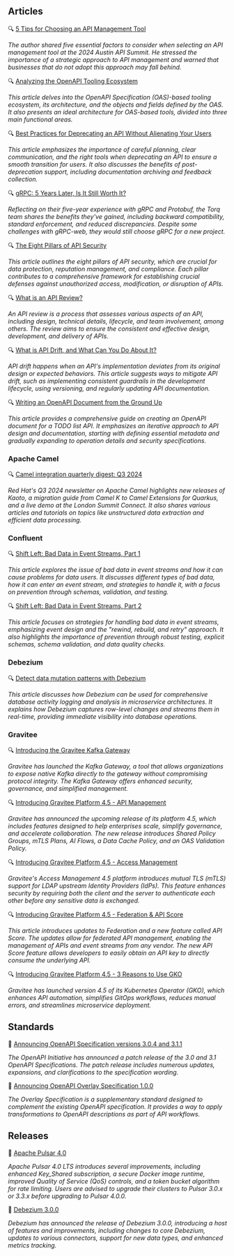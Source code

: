 ## Articles

🔍 [5 Tips for Choosing an API Management Tool](https://nordicapis.com/5-tips-for-choosing-an-api-management-tool/)

_The author shared five essential factors to consider when selecting an API management tool at the 2024 Austin API Summit. He stressed the importance of a strategic approach to API management and warned that businesses that do not adopt this approach may fall behind._

🔍 [Analyzing the OpenAPI Tooling Ecosystem](https://modern-json-schema.com/analyzing-the-openapi-tooling-ecosystem)

_This article delves into the OpenAPI Specification (OAS)-based tooling ecosystem, its architecture, and the objects and fields defined by the OAS. It also presents an ideal architecture for OAS-based tools, divided into three main functional areas._

🔍 [Best Practices for Deprecating an API Without Alienating Your Users](https://blog.treblle.com/best-practices-deprecating-api/)

_This article emphasizes the importance of careful planning, clear communication, and the right tools when deprecating an API to ensure a smooth transition for users. It also discusses the benefits of post-deprecation support, including documentation archiving and feedback collection._

🔍 [gRPC: 5 Years Later, Is It Still Worth It?](https://kostyay.com/grpc-5-years-later-is-it-still-worth-it-b181a3b2b73b)

_Reflecting on their five-year experience with gRPC and Protobuf, the Torq team shares the benefits they've gained, including backward compatibility, standard enforcement, and reduced discrepancies. Despite some challenges with gRPC-web, they would still choose gRPC for a new project._

🔍 [The Eight Pillars of API Security](https://nordicapis.com/the-eight-pillars-of-api-security/)

_This article outlines the eight pillars of API security, which are crucial for data protection, reputation management, and compliance. Each pillar contributes to a comprehensive framework for establishing crucial defenses against unauthorized access, modification, or disruption of APIs._

🔍 [What is an API Review?](https://apievangelist.com/2024/10/11/what-is-an-api-review/)

_An API review is a process that assesses various aspects of an API, including design, technical details, lifecycle, and team involvement, among others. The review aims to ensure the consistent and effective design, development, and delivery of APIs._

🔍 [What is API Drift, and What Can You Do About It?](https://nordicapis.com/what-is-api-drift-and-what-can-you-do-about-it/)

_API drift happens when an API's implementation deviates from its original design or expected behaviors. This article suggests ways to mitigate API drift, such as implementing consistent guardrails in the development lifecycle, using versioning, and regularly updating API documentation._

🔍 [Writing an OpenAPI Document from the Ground Up](https://bump.sh/blog/openapi-from-ground-up)

_This article provides a comprehensive guide on creating an OpenAPI document for a TODO list API. It emphasizes an iterative approach to API design and documentation, starting with defining essential metadata and gradually expanding to operation details and security specifications._

### Apache Camel

🔍 [Camel integration quarterly digest: Q3 2024](https://developers.redhat.com/blog/2024/10/16/camel-integration-quarterly-digest-q3-2024)

_Red Hat's Q3 2024 newsletter on Apache Camel highlights new releases of Kaoto, a migration guide from Camel K to Camel Extensions for Quarkus, and a live demo at the London Summit Connect. It also shares various articles and tutorials on topics like unstructured data extraction and efficient data processing._

### Confluent

🔍 [Shift Left: Bad Data in Event Streams, Part 1](https://www.confluent.io/blog/shift-left-bad-data-in-event-streams-part-1/)

_This article explores the issue of bad data in event streams and how it can cause problems for data users. It discusses different types of bad data, how it can enter an event stream, and strategies to handle it, with a focus on prevention through schemas, validation, and testing._

🔍 [Shift Left: Bad Data in Event Streams, Part 2](https://www.confluent.io/blog/shift-left-bad-data-in-event-streams-part-2/)

_This article focuses on strategies for handling bad data in event streams, emphasizing event design and the "rewind, rebuild, and retry" approach. It also highlights the importance of prevention through robust testing, explicit schemas, schema validation, and data quality checks._

### Debezium

🔍 [Detect data mutation patterns with Debezium](https://debezium.io/blog/2024/10/14/Detect-data-mutation-patterns-with-Debezium/)

_This article discusses how Debezium can be used for comprehensive database activity logging and analysis in microservice architectures. It explains how Debezium captures row-level changes and streams them in real-time, providing immediate visibility into database operations._

### Gravitee

🔍 [Introducing the Gravitee Kafka Gateway](https://www.gravitee.io/blog/introducing-the-gravitee-kafka-gateway)

_Gravitee has launched the Kafka Gateway, a tool that allows organizations to expose native Kafka directly to the gateway without compromising protocol integrity. The Kafka Gateway offers enhanced security, governance, and simplified management._

🔍 [Introducing Gravitee Platform 4.5 - API Management](https://www.gravitee.io/blog/introducing-gravitee-platform-4.5-apim)

_Gravitee has announced the upcoming release of its platform 4.5, which includes features designed to help enterprises scale, simplify governance, and accelerate collaboration. The new release introduces Shared Policy Groups, mTLS Plans, AI Flows, a Data Cache Policy, and an OAS Validation Policy._

🔍 [Introducing Gravitee Platform 4.5 - Access Management](https://www.gravitee.io/blog/introducing-gravitee-platform-4.5-access-management)

_Gravitee's Access Management 4.5 platform introduces mutual TLS (mTLS) support for LDAP upstream Identity Providers (IdPs). This feature enhances security by requiring both the client and the server to authenticate each other before any sensitive data is exchanged._

🔍 [Introducing Gravitee Platform 4.5 - Federation & API Score](https://www.gravitee.io/blog/introducing-gravitee-platform-4.5-federation-and-api-score)

_This article introduces updates to Federation and a new feature called API Score. The updates allow for federated API management, enabling the management of APIs and event streams from any vendor. The new API Score feature allows developers to easily obtain an API key to directly consume the underlying API._

🔍 [Introducing Gravitee Platform 4.5 - 3 Reasons to Use GKO](https://www.gravitee.io/blog/introducing-gravitee-platform-4.5-3-reasons-to-use-gko)

_Gravitee has launched version 4.5 of its Kubernetes Operator (GKO), which enhances API automation, simplifies GitOps workflows, reduces manual errors, and streamlines microservice deployment._

## Standards

🔗 [Announcing OpenAPI Specification versions 3.0.4 and 3.1.1](https://www.openapis.org/blog/2024/10/25/announcing-openapi-specification-patch-releases)

_The OpenAPI Initiative has announced a patch release of the 3.0 and 3.1 OpenAPI Specifications. The patch release includes numerous updates, expansions, and clarifications to the specification wording._

🔗 [Announcing OpenAPI Overlay Specification 1.0.0](https://www.openapis.org/blog/2024/10/22/announcing-overlay-specification)

_The Overlay Specification is a supplementary standard designed to complement the existing OpenAPI specification. It provides a way to apply transformations to OpenAPI descriptions as part of API workflows._

## Releases

🚀 [Apache Pulsar 4.0](https://pulsar.apache.org/blog/2024/10/24/announcing-apache-pulsar-4-0/)

_Apache Pulsar 4.0 LTS introduces several improvements, including enhanced Key_Shared subscription, a secure Docker image runtime, improved Quality of Service (QoS) controls, and a token bucket algorithm for rate limiting. Users are advised to upgrade their clusters to Pulsar 3.0.x or 3.3.x before upgrading to Pulsar 4.0.0._

🚀 [Debezium 3.0.0](https://debezium.io/blog/2024/10/02/debezium-3-0-final-released/)

_Debezium has announced the release of Debezium 3.0.0, introducing a host of features and improvements, including changes to core Debezium, updates to various connectors, support for new data types, and enhanced metrics tracking._
